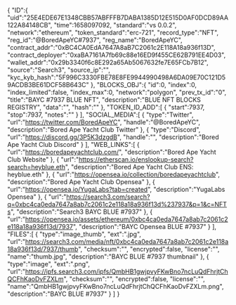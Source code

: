 {
   "ID":{
      "uid":"25E4EDE67E1348CBB57ABFFFB7DABA1385D12E515D0AF0DCD89AA122A84148CB",
      "time":1658097092,
      "standard":"vs 0.0.2",
      "network":"ethereum",
      "token_standard":"erc-721",
      "record_type":"NFT",
      "reg_id":"@BoredApeYC#7937",
      "reg_name":"BoredApeYC",
      "contract_addr":"0xBC4CA0EdA7647A8aB7C2061c2E118A18a936f13D",
      "contract_deployer":"0xaBA7161A7fb69c88e16ED9f455CE62B791EE4D03",
      "wallet_addr":"0x29b3340f6c8E292a65Ab5067632fe7E65FCb7B12",
      "source":"Search3",
      "source_ip":"",
      "kyc_kyb_hash":"5F996C3330FBE78E8FE9944990498A6DA09E70C121D59ACDB3BE61DCF58B643C"
   },
   "BLOCKS_OBJ":{
      "id":0,
      "index":0,
      "index_limited":false,
      "index_max":0,
      "network":"polygon",
      "prev_tx_id":"0",
      "title":"BAYC #7937 BLUE NFT",
      "description":"BLUE NFT BLOCKS REGISTRY",
      "data":"",
      "hash":""
   },
   "TOKEN_ID_ADD":[
      {
         "start":7937,
         "stop":7937,
         "notes":""
      }
   ],
   "SOCIAL_MEDIA":[
      {
         "type":"Twitter",
         "url":"https://twitter.com/BoredApeYC",
         "handle":"@BoredApeYC",
         "description":"Bored Ape Yacht Club Twitter"
      },
      {
         "type":"Discord",
         "url":"https://discord.gg/3P5K3dzgdB",
         "handle":"",
         "description":"Bored Ape Yacht Club Discord"
      }
   ],
   "WEB_LINKS":[
      {
         "url":"https://boredapeyachtclub.com/",
         "description":"Bored Ape Yacht Club Website"
      },
      {
         "url":"https://etherscan.io/enslookup-search?search=heyblue.eth",
         "description":"Bored Ape Yacht Club ENS: heyblue.eth"
      },
      {
         "url":"https://opensea.io/collection/boredapeyachtclub",
         "description":"Bored Ape Yacht Club Opensea"
      },
      {
         "url":"https://opensea.io/YugaLabs?tab=created",
         "description":"YugaLabs Opensea"
      },
      {
         "url":"https://search3.com/search?q=0xbc4ca0eda7647a8ab7c2061c2e118a18a936f13d%237937&p=1&c=NFTs",
         "description":"Search3 BAYC BLUE #7937"
      },
      {
         "url":"https://opensea.io/assets/ethereum/0xbc4ca0eda7647a8ab7c2061c2e118a18a936f13d/7937",
         "description":"BAYC Opensea BLUE #7937"
      }
   ],
   "FILES":[
      {
         "type":"image_thumb",
         "ext":".jpg",
         "url":"https://search3.com/media/nft/0xbc4ca0eda7647a8ab7c2061c2e118a18a936f13d/7937/thumb",
         "checksum":"",
         "encrypted":false,
         "license":"",
         "name":"thumb.jpg",
         "description":"BAYC BLUE #7937 thumbnail"
      },
      {
         "type":"image",
         "ext":".png",
         "url":"https://ipfs.search3.com/ipfs/QmbHB1gwjpvyFKwBno7ncLuQdFhrjtChQCFhKaoDvFZXLm",
         "checksum":"",
         "encrypted":false,
         "license":"",
         "name":"QmbHB1gwjpvyFKwBno7ncLuQdFhrjtChQCFhKaoDvFZXLm.png",
         "description":"BAYC BLUE #7937"
      }
   ]
}
